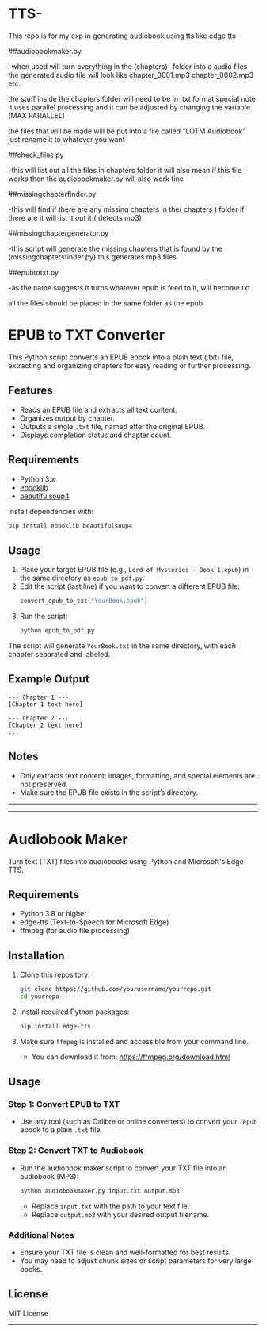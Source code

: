 # TTS-
This repo is for my exp in generating audiobook using tts like edge tts

##audiobookmaker.py

-when used will turn everything in the (chapters)- folder into a audio files the generated audio file will look like 
chapter_0001.mp3
chapter_0002.mp3
etc.

the stuff inside the chapters folder will need to be in .txt format
special note it uses parallel processing and it can be adjusted by changing the variable (MAX PARALLEL)

the files that will be made will be put into a file called "LOTM Audiobook"
just rename it to whatever you want 

##check_files.py

-this will list out all the files in chapters folder it will also mean if this file works then the audiobookmaker.py will also work fine 

##missingchapterfinder.py

-this will find if there are any missing chapters in the( chapters ) folder if there are it will list it out it.( detects mp3)

##missingchaptergenerator.py

-this script will generate the missing chapters that is found by the (missingchaptersfinder.py) this generates mp3 files 

##epubtotxt.py

-as the name suggests it turns whatever epub is feed to it, will become txt

all the files should be placed in the same folder as the epub










# EPUB to TXT Converter

This Python script converts an EPUB ebook into a plain text (.txt) file, extracting and organizing chapters for easy reading or further processing.

## Features

- Reads an EPUB file and extracts all text content.
- Organizes output by chapter.
- Outputs a single `.txt` file, named after the original EPUB.
- Displays completion status and chapter count.

## Requirements

- Python 3.x
- [ebooklib](https://pypi.org/project/EbookLib/)
- [beautifulsoup4](https://pypi.org/project/beautifulsoup4/)

Install dependencies with:
```bash
pip install ebooklib beautifulsoup4
```

## Usage

1. Place your target EPUB file (e.g., `Lord of Mysteries - Book 1.epub`) in the same directory as `epub_to_pdf.py`.
2. Edit the script (last line) if you want to convert a different EPUB file:
   ```python
   convert_epub_to_txt("YourBook.epub")
   ```
3. Run the script:
   ```bash
   python epub_to_pdf.py
   ```

The script will generate `YourBook.txt` in the same directory, with each chapter separated and labeled.

## Example Output

```
--- Chapter 1 ---
[Chapter 1 text here]

--- Chapter 2 ---
[Chapter 2 text here]
...
```

## Notes

- Only extracts text content; images, formatting, and special elements are not preserved.
- Make sure the EPUB file exists in the script’s directory.

---





---

# Audiobook Maker

Turn text (TXT) files into audiobooks using Python and Microsoft's Edge TTS.

## Requirements

- Python 3.8 or higher
- edge-tts (Text-to-Speech for Microsoft Edge)
- ffmpeg (for audio file processing)

## Installation

1. Clone this repository:
   ```sh
   git clone https://github.com/yourusername/yourrepo.git
   cd yourrepo
   ```

2. Install required Python packages:
   ```sh
   pip install edge-tts
   ```

3. Make sure `ffmpeg` is installed and accessible from your command line.
   - You can download it from: https://ffmpeg.org/download.html

## Usage

### Step 1: Convert EPUB to TXT

- Use any tool (such as Calibre or online converters) to convert your `.epub` ebook to a plain `.txt` file.

### Step 2: Convert TXT to Audiobook

- Run the audiobook maker script to convert your TXT file into an audiobook (MP3):

   ```sh
   python audiobookmaker.py input.txt output.mp3
   ```

   - Replace `input.txt` with the path to your text file.
   - Replace `output.mp3` with your desired output filename.

### Additional Notes

- Ensure your TXT file is clean and well-formatted for best results.
- You may need to adjust chunk sizes or script parameters for very large books.

## License

MIT License

---

